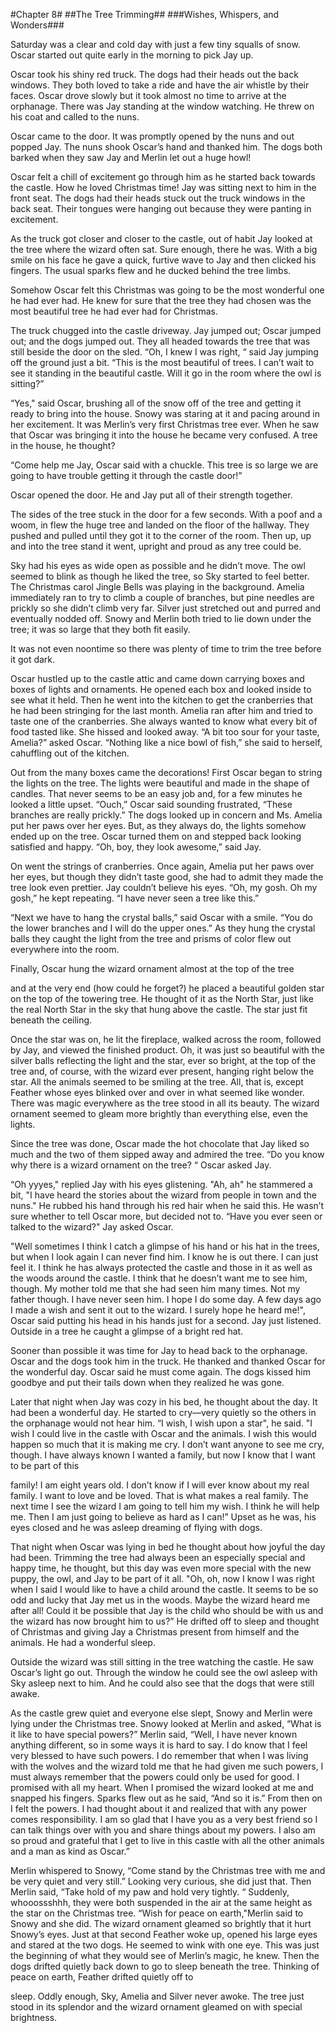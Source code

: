 #Chapter 8#
##The Tree Trimming##
###Wishes, Whispers, and Wonders###

Saturday was a clear and cold day with just a few tiny squalls of snow. Oscar started out quite early in the morning to pick Jay up.

Oscar took his shiny red truck. The dogs had their heads out the back windows. They both loved to take a ride and have the air whistle by their faces. Oscar drove slowly but it took almost no time to arrive at the orphanage. There was Jay standing at the window watching. He threw on his coat and called to the nuns.

Oscar came to the door. It was promptly opened by the nuns and out popped Jay. The nuns shook Oscar’s hand and thanked him. The dogs both barked when they saw Jay and Merlin let out a huge howl!

Oscar felt a chill of excitement go through him as he started back towards the castle. How he loved Christmas time! Jay was sitting next to him in the front seat. The dogs had their heads stuck out the truck windows in the back seat. Their tongues were hanging out because they were panting in excitement.

As the truck got closer and closer to the castle, out of habit Jay looked at the tree where the wizard often sat. Sure enough, there he was. With a big smile on his face he gave a quick, furtive wave to Jay and then clicked his fingers. The usual sparks flew and he ducked behind the tree limbs.

Somehow Oscar felt this Christmas was going to be the most wonderful one he had ever had. He knew for sure that the tree they had chosen was the most beautiful tree he had ever had for Christmas.

The truck chugged into the castle driveway. Jay jumped out; Oscar jumped out; and the dogs jumped out. They all headed towards the tree that was still beside the door on the sled. “Oh, I knew I was right, “ said Jay jumping off the ground just a bit. “This is the most beautiful of trees. I can’t wait to see it standing in the beautiful castle. Will it go in the room where the owl is sitting?”

“Yes," said Oscar, brushing all of the snow off of the tree and getting it ready to bring into the house. Snowy was staring at it and pacing around in her excitement. It was Merlin’s very first Christmas tree ever. When he saw that Oscar was bringing it into the house he became very confused. A tree in the house, he thought?

“Come help me Jay, Oscar said with a chuckle. This tree is so large we are going to have trouble getting it through the castle door!”

Oscar opened the door. He and Jay put all of their strength together.

The sides of the tree stuck in the door for a few seconds. With a poof and a woom, in flew the huge tree and landed on the floor of the hallway. They pushed and pulled until they got it to the corner of the room. Then up, up and into the tree stand it went, upright and proud as any tree could be.

Sky had his eyes as wide open as possible and he didn’t move. The owl seemed to blink as though he liked the tree, so Sky started to feel better. The Christmas carol Jingle Bells was playing in the background. Amelia immediately ran to try to climb a couple of branches, but pine needles are prickly so she didn’t climb very far. Silver just stretched out and purred and eventually nodded off. Snowy and Merlin both tried to lie down under the tree; it was so large that they both fit easily.

It was not even noontime so there was plenty of time to trim the tree before it got dark.

Oscar hustled up to the castle attic and came down carrying boxes and boxes of lights and ornaments. He opened each box and looked inside to see what it held. Then he went into the kitchen to get the cranberries that he had been stringing for the last month. Amelia ran after him and tried to taste one of the cranberries. She always wanted to know what every bit of food tasted like. She hissed and looked away. “A bit too sour for your taste, Amelia?” asked Oscar. “Nothing like a nice bowl of fish,” she said to herself, cahuffling out of the kitchen.

Out from the many boxes came the decorations! First Oscar began to string the lights on the tree. The lights were beautiful and made in the shape of candles. That never seems to be an easy job and, for a few minutes he looked a little upset. “Ouch,” Oscar said sounding frustrated, “These branches are really prickly.” The dogs looked up in concern and Ms. Amelia put her paws over her eyes. But, as they always do, the lights somehow ended up on the tree. Oscar turned them on and stepped back looking satisfied and happy. “Oh, boy, they look awesome,” said Jay.

On went the strings of cranberries. Once again, Amelia put her paws over her eyes, but though they didn’t taste good, she had to admit they made the tree look even prettier. Jay couldn’t believe his eyes. “Oh, my gosh. Oh my gosh,” he kept repeating. “I have never seen a tree like this.”

“Next we have to hang the crystal balls,” said Oscar with a smile. “You do the lower branches and I will do the upper ones.” As they hung the crystal balls they caught the light from the tree and prisms of color flew out everywhere into the room.

Finally, Oscar hung the wizard ornament almost at the top of the tree

and at the very end (how could he forget?) he placed a beautiful golden star on the top of the towering tree. He thought of it as the North Star, just like the real North Star in the sky that hung above the castle. The star just fit beneath the ceiling.

Once the star was on, he lit the fireplace, walked across the room, followed by Jay, and viewed the finished product. Oh, it was just so beautiful with the silver balls reflecting the light and the star, ever so bright, at the top of the tree and, of course, with the wizard ever present, hanging right below the star. All the animals seemed to be smiling at the tree. All, that is, except Feather whose eyes blinked over and over in what seemed like wonder. There was magic everywhere as the tree stood in all its beauty. The wizard ornament seemed to gleam more brightly than everything else, even the lights.

Since the tree was done, Oscar made the hot chocolate that Jay liked so much and the two of them sipped away and admired the tree. “Do you know why there is a wizard ornament on the tree? “ Oscar asked Jay.

“Oh yyyes," replied Jay with his eyes glistening. "Ah, ah" he stammered a bit, "I have heard the stories about the wizard from people in town and the nuns." He rubbed his hand through his red hair when he said this. He wasn’t sure whether to tell Oscar more, but decided not to. “Have you ever seen or talked to the wizard?" Jay asked Oscar.

"Well sometimes I think I catch a glimpse of his hand or his hat in the trees, but when I look again I can never find him. I know he is out there. I can just feel it. I think he has always protected the castle and those in it as well as the woods around the castle. I think that he doesn’t want me to see him, though. My mother told me that she had seen him many times. Not my father though. I have never seen him. I hope I do some day. A few days ago I made a wish and sent it out to the wizard. I surely hope he heard me!", Oscar said putting his head in his hands just for a second. Jay just listened. Outside in a tree he caught a glimpse of a bright red hat.

Sooner than possible it was time for Jay to head back to the orphanage. Oscar and the dogs took him in the truck. He thanked and thanked Oscar for the wonderful day. Oscar said he must come again. The dogs kissed him goodbye and put their tails down when they realized he was gone.

Later that night when Jay was cozy in his bed, he thought about the day. It had been a wonderful day. He started to cry—very quietly so the others in the orphanage would not hear him. “I wish, I wish upon a star", he said. "I wish I could live in the castle with Oscar and the animals. I wish this would happen so much that it is making me cry. I don’t want anyone to see me cry, though. I have always known I wanted a family, but now I know that I want to be part of this

family! I am eight years old. I don’t know if I will ever know about my real family. I want to love and be loved. That is what makes a real family. The next time I see the wizard I am going to tell him my wish. I think he will help me. Then I am just going to believe as hard as I can!” Upset as he was, his eyes closed and he was asleep dreaming of flying with dogs.

That night when Oscar was lying in bed he thought about how joyful the day had been. Trimming the tree had always been an especially special and happy time, he thought, but this day was even more special with the new puppy, the owl, and Jay to be part of it all. "Oh, oh, now I know I was right when I said I would like to have a child around the castle. It seems to be so odd and lucky that Jay met us in the woods. Maybe the wizard heard me after all! Could it be possible that Jay is the child who should be with us and the wizard has now brought him to us?” He drifted off to sleep and thought of Christmas and giving Jay a Christmas present from himself and the animals. He had a wonderful sleep.

Outside the wizard was still sitting in the tree watching the castle. He saw Oscar’s light go out. Through the window he could see the owl asleep with Sky asleep next to him. And he could also see that the dogs that were still awake.

As the castle grew quiet and everyone else slept, Snowy and Merlin were lying under the Christmas tree. Snowy looked at Merlin and asked, “What is it like to have special powers?” Merlin said, “Well, I have never known anything different, so in some ways it is hard to say. I do know that I feel very blessed to have such powers. I do remember that when I was living with the wolves and the wizard told me that he had given me such powers, I must always remember that the powers could only be used for good. I promised with all my heart. When I promised the wizard looked at me and snapped his fingers. Sparks flew out as he said, “And so it is.” From then on I felt the powers. I had thought about it and realized that with any power comes responsibility. I am so glad that I have you as a very best friend so I can talk things over with you and share things about my powers. I also am so proud and grateful that I get to live in this castle with all the other animals and a man as kind as Oscar.”

Merlin whispered to Snowy, “Come stand by the Christmas tree with me and be very quiet and very still.” Looking very curious, she did just that. Then Merlin said, “Take hold of my paw and hold very tightly. “ Suddenly, whooossshhh, they were both suspended in the air at the same height as the star on the Christmas tree. “Wish for peace on earth,"Merlin said to Snowy and she did. The wizard ornament gleamed so brightly that it hurt Snowy’s eyes. Just at that second Feather woke up, opened his large eyes and stared at the two dogs. He seemed to wink with one eye. This was just the beginning of what they would see of Merlin’s magic, he knew. Then the dogs drifted quietly back down to go to sleep beneath the tree. Thinking of peace on earth, Feather drifted quietly off to

sleep. Oddly enough, Sky, Amelia and Silver never awoke. The tree just stood in its splendor and the wizard ornament gleamed on with special brightness.
